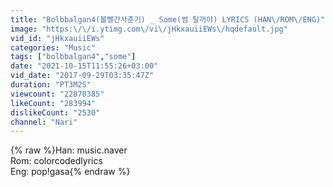 ```yaml
---
title: "Bolbbalgan4(볼빨간사춘기) _ Some(썸 탈꺼야) LYRICS (HAN\/ROM\/ENG)"
image: "https:\/\/i.ytimg.com\/vi\/jHkxauiiEWs\/hqdefault.jpg"
vid_id: "jHkxauiiEWs"
categories: "Music"
tags: ["bolbbalgan4","some"]
date: "2021-10-15T11:55:26+03:00"
vid_date: "2017-09-29T03:35:47Z"
duration: "PT3M2S"
viewcount: "22870385"
likeCount: "283994"
dislikeCount: "2530"
channel: "Nari"
---
```

{% raw %}Han: music.naver<br />Rom: colorcodedlyrics<br />Eng: pop!gasa{% endraw %}
